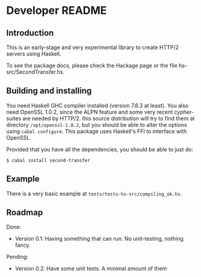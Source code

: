 	
Developer README
================

Introduction
------------

This is an early-stage and very experimental library to create HTTP/2 servers
using Haskell. 

To see the package docs, please check the Hackage page or 
the file hs-src/SecondTransfer.hs.

Building and installing
-----------------------

You need Haskell GHC compiler installed (version 7.8.3 at least). You also 
need OpenSSL 1.0.2, since the ALPN feature and some very recent cypher-suites
are needed by HTTP/2. this source distribution will try to find them at  
directory `/opt/openssl-1.0.2`, but you should be able to 
alter the options using `cabal configure`. This package uses Haskell's FFI to interface with OpenSSL.

Provided that you have all the dependencies, you should be able to just do:

    $ cabal install second-transfer

Example
-------

There is a very basic example at `tests/tests-hs-src/compiling_ok.hs`. 

Roadmap
-------

Done:

- Version 0.1: Having something that can run. No unit-testing, nothing 
               fancy. 

Pending:

- Version 0.2: Have some unit tests. A minimal amount of them
